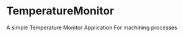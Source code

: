 TemperatureMonitor
==================

A simple Temperature Monitor Application For machining processes
